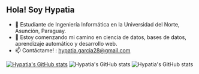 ## Hola! Soy Hypatia

- 🔭 Estudiante de Ingeniería Informática en la Universidad del Norte, Asunción, Paraguay.
- 🌱 Estoy comenzando mi camino en ciencia de datos, bases de datos, aprendizaje automático y desarrollo web.
- 📫 Contáctame! : hypatia.garcia28@gmail.com

[![Hypatia's GitHub stats](https://github-readme-stats.vercel.app/api?username=hypatiagarcia)](https://github.com/hypatiagarcia/github-readme-stats)
![Hypatia's GitHub stats](https://github-readme-stats.vercel.app/api?username=hypatiagarcia&show_icons=true)
![Hypatia's GitHub stats](https://github-readme-stats.vercel.app/api?username=hypatiagarcia&show_icons=true&theme=dracula)

